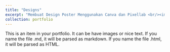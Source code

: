 ```yaml
---
title: "Designs"
excerpt: "Membuat Design Poster Menggunakan Canva dan Pixellab <br/><img src='/images/Profil.jph'>"
collection: portfolio
---
```


This is an item in your portfolio. It can be have images or nice text. If you name the file .md, it will be parsed as markdown. If you name the file .html, it will be parsed as HTML. 